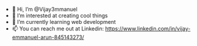 - 👋 Hi, I’m @Vijay3mmanuel
- 👀 I’m interested at creating cool things
- 🌱 I’m currently learning web development
- 📫 You can reach me out at Linkedin: https://www.linkedin.com/in/vijay-emmanuel-arun-845143273/

<!---
Vijay3mmanuel/Vijay3mmanuel is a ✨ special ✨ repository because its `README.md` (this file) appears on your GitHub profile.
You can click the Preview link to take a look at your changes.
--->
